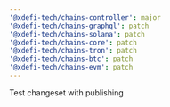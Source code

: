 ```yaml
---
'@xdefi-tech/chains-controller': major
'@xdefi-tech/chains-graphql': patch
'@xdefi-tech/chains-solana': patch
'@xdefi-tech/chains-core': patch
'@xdefi-tech/chains-tron': patch
'@xdefi-tech/chains-btc': patch
'@xdefi-tech/chains-evm': patch
---
```


Test changeset with publishing
